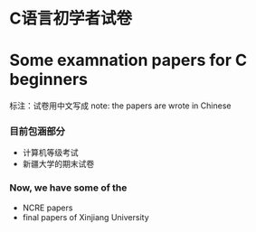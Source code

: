 # C语言初学者试卷
# Some examnation papers for C beginners

标注：试卷用中文写成
note: the papers are wrote in Chinese

### 目前包涵部分
- 计算机等级考试
- 新疆大学的期末试卷

### Now, we have some of the
- NCRE papers
- final papers of Xinjiang University
